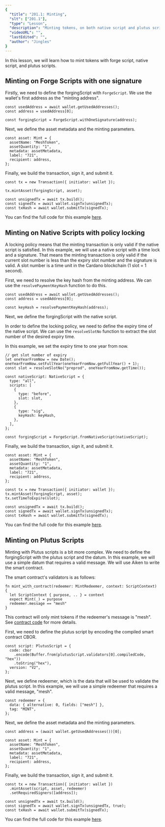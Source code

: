 ```yaml
---
{
  "title": "201.1: Minting",
  "slt": ["201.1"],
  "type": "Lesson",
  "description": "Minting tokens, on both native script and plutus script",
  "videoURL": "",
  "lastEdited": "",
  "author": "Jingles"
}
---
```


In this lesson, we will learn how to mint tokens with forge script, native script, and plutus scripts.

## Minting on Forge Scripts with one signature

Firstly, we need to define the forgingScript with `ForgeScript`. We use the wallet's first address as the "minting address".

```
const usedAddress = await wallet.getUsedAddresses();
const address = usedAddress[0];

const forgingScript = ForgeScript.withOneSignature(address);
```

Next, we define the asset metadata and the minting parameters.

```
const asset: Mint = {
  assetName: "MeshToken",
  assetQuantity: "1",
  metadata: assetMetadata,
  label: "721",
  recipient: address,
};
```

Finally, we build the transaction, sign it, and submit it.

```
const tx = new Transaction({ initiator: wallet });

tx.mintAsset(forgingScript, asset);

const unsignedTx = await tx.build();
const signedTx = await wallet.signTx(unsignedTx);
const txHash = await wallet.submitTx(signedTx);
```

You can find the full code for this example [here](https://github.com/MeshJS/mesh-pbl-student-library/blob/main/src/pages/2011-minting/native-script/index.tsx).

## Minting on Native Scripts with policy locking

A locking policy means that the minting transaction is only valid if the native script is satisfied. In this example, we will use a native script with a time lock and a signature. That means the minting transaction is only valid if the current slot number is less than the expiry slot number and the signature is valid. A slot number is a time unit in the Cardano blockchain (1 slot = 1 second).

First, we need to resolve the key hash from the minting address. We can use the `resolvePaymentKeyHash` function to do this.

```
const usedAddress = await wallet.getUsedAddresses();
const address = usedAddress[0];

const keyHash = resolvePaymentKeyHash(address);
```

Next, we define the forgingScript with the native script. 

In order to define the locking policy, we need to define the expiry time of the native script. We can use the `resolveSlotNo` function to extract the slot number of the desired expiry time.

In this example, we set the expiry time to one year from now.

```
// get slot number of expiry
let oneYearFromNow = new Date();
oneYearFromNow.setFullYear(oneYearFromNow.getFullYear() + 1);
const slot = resolveSlotNo("preprod", oneYearFromNow.getTime());

const nativeScript: NativeScript = {
  type: "all",
  scripts: [
    {
      type: "before",
      slot: slot,
    },
    {
      type: "sig",
      keyHash: keyHash,
    },
  ],
};

const forgingScript = ForgeScript.fromNativeScript(nativeScript);
```

Finally, we build the transaction, sign it, and submit it.

```
const asset: Mint = {
  assetName: "MeshToken",
  assetQuantity: "1",
  metadata: assetMetadata,
  label: "721",
  recipient: address,
};

const tx = new Transaction({ initiator: wallet });
tx.mintAsset(forgingScript, asset);
tx.setTimeToExpire(slot);

const unsignedTx = await tx.build();
const signedTx = await wallet.signTx(unsignedTx);
const txHash = await wallet.submitTx(signedTx);
```

You can find the full code for this example [here](https://github.com/MeshJS/mesh-pbl-student-library/blob/main/src/pages/2011-minting/native-script/index.tsx).

## Minting on Plutus Scripts

Minting with Plutus scripts is a bit more complex. We need to define the forgingScript with the plutus script and the datum. In this example, we will use a simple datum that requires a valid message. We will use Aiken to write the smart contract.

The smart contract's validators is as follows:

```
fn mint_with_contract(redeemer: MintRedeemer, context: ScriptContext) {
  let ScriptContext { purpose, .. } = context
  expect Mint(_) = purpose
  redeemer.message == "mesh"
}
```

This contract will only mint tokens if the redeemer's message is "mesh". See [contract code](https://github.com/MeshJS/mesh-pbl-student-library/blob/main/src/pages/2011-minting/plutus-script/contract/validators/mint-with-contract.ak) for more details.

First, we need to define the plutus script by encoding the compiled smart contract CBOR.

```
const script: PlutusScript = {
  code: cbor
    .encode(Buffer.from(plutusScript.validators[0].compiledCode, "hex"))
    .toString("hex"),
  version: "V2",
};
```

Next, we define redeemer, which is the data that will be used to validate the plutus script. In this example, we will use a simple redeemer that requires a valid message, "mesh".

```
const redeemer = {
  data: { alternative: 0, fields: ["mesh"] },
  tag: "MINT",
};
```

Next, we define the asset metadata and the minting parameters.

```
const address = (await wallet.getUsedAddresses())[0];

const asset: Mint = {
  assetName: "MeshToken",
  assetQuantity: "1",
  metadata: assetMetadata,
  label: "721",
  recipient: address,
};
```

Finally, we build the transaction, sign it, and submit it.

```
const tx = new Transaction({ initiator: wallet })
  .mintAsset(script, asset, redeemer)
  .setRequiredSigners([address]);

const unsignedTx = await tx.build();
const signedTx = await wallet.signTx(unsignedTx, true);
const txHash = await wallet.submitTx(signedTx);
```

You can find the full code for this example [here](https://github.com/MeshJS/mesh-pbl-student-library/blob/main/src/pages/2011-minting/plutus-script/index.tsx).

